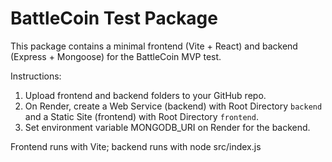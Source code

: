 # BattleCoin Test Package

This package contains a minimal frontend (Vite + React) and backend (Express + Mongoose) for the BattleCoin MVP test.

Instructions:
1. Upload frontend and backend folders to your GitHub repo.
2. On Render, create a Web Service (backend) with Root Directory `backend` and a Static Site (frontend) with Root Directory `frontend`.
3. Set environment variable MONGODB_URI on Render for the backend.

Frontend runs with Vite; backend runs with node src/index.js
